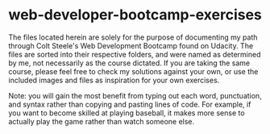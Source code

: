 # web-developer-bootcamp-exercises

The files located herein are solely for the purpose of documenting my path through Colt Steele's Web Development Bootcamp found on Udacity. The files are sorted into their respective folders, and were named as determined by me, not necessarily as the course dictated. If you are taking the same course, please feel free to check my solutions against your own, or use the included images and files as inspiration for your own exercises.

Note: you will gain the most benefit from typing out each word, punctuation, and syntax rather than copying and pasting lines of code. For example, if you want to become skilled at playing baseball, it makes more sense to actually play the game rather than watch someone else.

